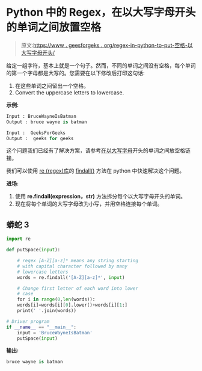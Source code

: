 # Python 中的 Regex，在以大写字母开头的单词之间放置空格

> 原文:[https://www . geesforgeks . org/regex-in-python-to-put-空格-以大写字母开头/](https://www.geeksforgeeks.org/regex-in-python-to-put-spaces-between-words-starting-with-capital-letters/)

给定一组字符，基本上就是一个句子。然而，不同的单词之间没有空格，每个单词的第一个字母都是大写的。您需要在以下修改后打印这句话:

1.  在这些单词之间留出一个空格。
2.  Convert the uppercase letters to lowercase.

**示例:**

```py
Input : BruceWayneIsBatman
Output : bruce wayne is batman

Input :  GeeksForGeeks
Output :  geeks for geeks
```

这个问题我们已经有了解决方案，请参考[在以大写字母](https://www.geeksforgeeks.org/put-spaces-words-starting-capital-letters/)开头的单词之间放空格链接。

我们可以使用 [re (regex)库](https://www.geeksforgeeks.org/regular-expression-python-examples-set-1/)的 [findall()](https://www.geeksforgeeks.org/regular-expressions-python-set-1-search-match-find/) 方法在 python 中快速解决这个问题。

**进场:**

1.  使用 **re.findall(expression，str)** 方法拆分每个以大写字母开头的单词。
2.  现在将每个单词的大写字母改为小写，并用空格连接每个单词。

## 蟒蛇 3

```py
import re

def putSpace(input):

    # regex [A-Z][a-z]* means any string starting 
    # with capital character followed by many 
    # lowercase letters 
    words = re.findall('[A-Z][a-z]*', input)

    # Change first letter of each word into lower
    # case
    for i in range(0,len(words)):
    words[i]=words[i][0].lower()+words[i][1:]
    print(' '.join(words))

# Driver program
if __name__ == "__main__":
    input = 'BruceWayneIsBatman'
    putSpace(input)
```

**输出:**

```py
bruce wayne is batman
```